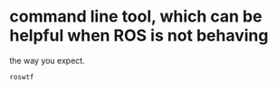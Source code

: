 # command line tool, which can be helpful when ROS is not behaving
the way you expect.
```
roswtf
```

